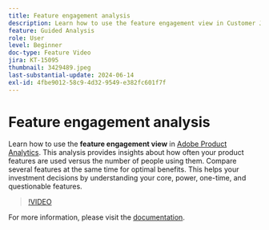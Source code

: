 ```yaml
---
title: Feature engagement analysis
description: Learn how to use the feature engagement view in Customer Journey Analytics. This analysis provides insights about how often your product features are used versus the number of people using them.
feature: Guided Analysis
role: User
level: Beginner
doc-type: Feature Video
jira: KT-15095
thumbnail: 3429489.jpeg
last-substantial-update: 2024-06-14
exl-id: 4fbe9012-58c9-4d32-9549-e382fc601f7f
---
```

# Feature engagement analysis

Learn how to use the **feature engagement view** in [Adobe Product Analytics](../../adobe-product-analytics/adobe-product-analytics-overview.md). This analysis provides insights about how often your product features are used versus the number of people using them. Compare several features at the same time for optimal benefits. This helps your investment decisions by understanding your core, power, one-time, and questionable features.

>[!VIDEO](https://video.tv.adobe.com/v/3429489/&learn=on)

For more information, please visit the [documentation](
https://experienceleague.adobe.com/en/docs/analytics-platform/using/guided-analysis/feature-matrix/engagement).
